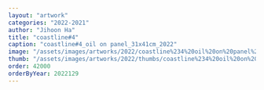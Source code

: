 ```yaml
---
layout: "artwork"
categories: "2022-2021"
author: "Jihoon Ha"
title: "coastline#4"
caption: "coastline#4_oil on panel_31x41cm_2022"
image: "/assets/images/artworks/2022/coastline%234%20oil%20on%20panel%2031x41cm%202022.jpg"
thumb: "/assets/images/artworks/2022/thumbs/coastline%234%20oil%20on%20panel%2031x41cm%202022.jpg"
order: 42000
orderByYear: 2022129
---
```

